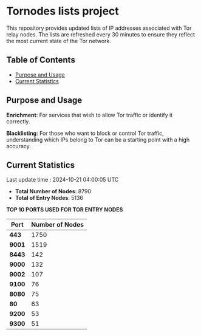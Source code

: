 # Tornodes lists project

This repository provides updated lists of IP addresses associated with Tor relay nodes. The lists are refreshed every 30 minutes to ensure they reflect the most current state of the Tor network.

## Table of Contents

- [Purpose and Usage](#purpose-and-usage)
- [Current Statistics](#current-statistics)


## Purpose and Usage

**Enrichment**: For services that wish to allow Tor traffic or identify it correctly.

**Blacklisting**: For those who want to block or control Tor traffic, understanding which IPs belong to Tor can be a starting point with a high accuracy.

## Current Statistics

Last update time : 2024-10-21 04:00:05 UTC

- **Total Number of Nodes**: 8790
- **Total of Entry Nodes**: 5136

**TOP 10 PORTS USED FOR TOR ENTRY NODES**

| **Port** | **Number of Nodes** |
|------|-----------------|
| **443**   | 1750  |
| **9001**   | 1519  |
| **8443**   | 142  |
| **9000**   | 132  |
| **9002**   | 107  |
| **9100**   | 76  |
| **8080**   | 75  |
| **80**   | 63  |
| **9200**   | 53  |
| **9300**   | 51  |

